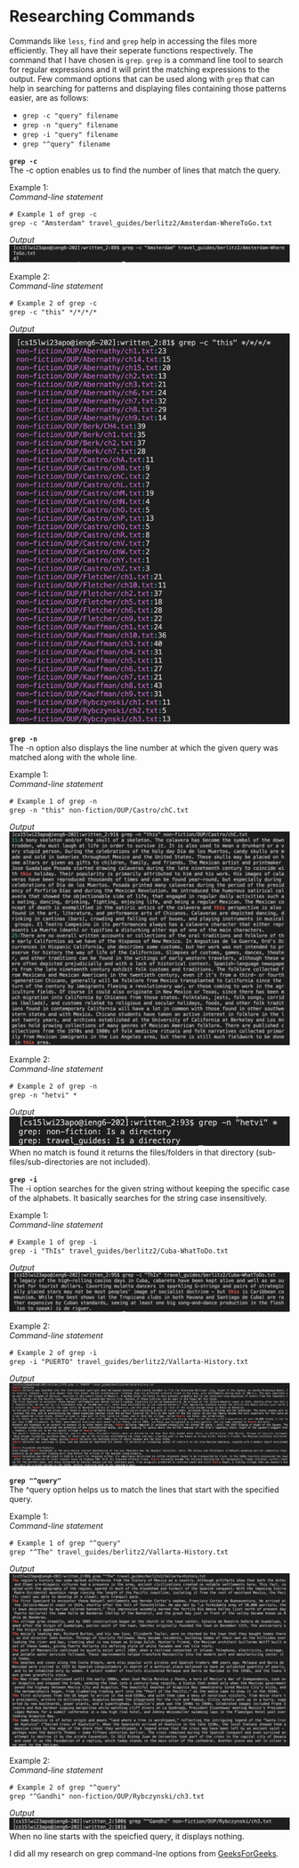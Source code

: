 # Researching Commands
Commands like `less`, `find` and `grep` help in accessing the files more efficiently. They all have their seperate functions respectively. The command
that I have chosen is `grep`. `grep` is a command line tool to search for regular expressions and it will print the matching expressions to the output.
Few command options that can be used along with `grep` that can help in searching for patterns and displaying files containing those patterns easier, are
as follows:
- `grep -c "query" filename`
- `grep -n "query" filename`
- `grep -i "query" filename`
- `grep "^query" filename`



**`grep -c`**\
The -c option enables us to find the number of lines that match the query.


Example 1:\
*Command-line statement*
```
# Example 1 of grep -c
grep -c "Amsterdam" travel_guides/berlitz2/Amsterdam-WhereToGo.txt
```
*Output*\
![Amsterdam](-camsterdam.png)

Example 2:\
*Command-line statement*
```
# Example 2 of grep -c
grep -c "this" */*/*/*
```
*Output*\
![this](-cthis.png)


**`grep -n`**\
The -n option also displays the line number at which the given query was matched along with the whole line.


Example 1:\
*Command-line statement*
```
# Example 1 of grep -n
grep -n "this" non-fiction/OUP/Castro/chC.txt
```
*Output*\
![this](-nthis.png)

Example 2:\
*Command-line statement*
```
# Example 2 of grep -n
grep -n "hetvi" *
```
*Output*\
![hetvi](-nhetvi.png)\
When no match is found it returns the files/folders in that directory (sub-files/sub-directories are not included).



**`grep -i`**\
The -i option searches for the given string without keeping the specific case of the alphabets. It basically searches for the string case insensitively.


Example 1:\
*Command-line statement*
```
# Example 1 of grep -i
grep -i "ThIs" travel_guides/berlitz2/Cuba-WhatToDo.txt
```
*Output*\
![this](-ithis.png)

Example 2:\
*Command-line statement*
```
# Example 2 of grep -i
grep -i "PUERTO" travel_guides/berlitz2/Vallarta-History.txt
```
*Output*\
![puerto](-ipuerto.png)

**`grep "^query"`**\
The ^query option helps us to match the lines that start with the specified query.


Example 1:\
*Command-line statement*
```
# Example 1 of grep "^query"
grep "^The" travel_guides/berlitz2/Vallarta-History.txt
```
*Output*\
![the](^the.png)

Example 2:\
*Command-line statement*
```
# Example 2 of grep "^query"
grep "^Gandhi" non-fiction/OUP/Rybczynski/ch3.txt
```
*Output*\
![gandhi](^gandhi.png)\
When no line starts with the speicfied query, it displays nothing.


I did all my research on grep command-lne options from [GeeksForGeeks](https://www.geeksforgeeks.org/grep-command-in-unixlinux/).
